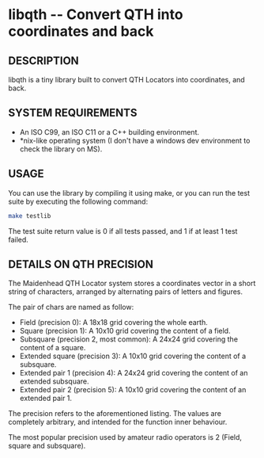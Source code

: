 libqth -- Convert QTH into coordinates and back
===============================================

## DESCRIPTION

libqth is a tiny library built to convert QTH Locators into coordinates, and back.

## SYSTEM REQUIREMENTS

 - An ISO C99, an ISO C11 or a C++ building environment.
 - *nix-like operating system (I don't have a windows dev environment to check the library on MS).

## USAGE

You can use the library by compiling it using make, or you can run the test suite by executing the following command:

```bash
make testlib
```

The test suite return value is 0 if all tests passed, and 1 if at least 1 test failed.

## DETAILS ON QTH PRECISION

The Maidenhead QTH Locator system stores a coordinates vector in a short string of characters, arranged by alternating pairs of letters and figures.

The pair of chars are named as follow:
 * Field (precision 0): A 18x18 grid covering the whole earth. 
 * Square (precision 1): A 10x10 grid covering the content of a field.
 * Subsquare (precision 2, most common): A 24x24 grid covering the content of a square.
 * Extended square (precision 3): A 10x10 grid covering the content of a subsquare.
 * Extended pair 1 (precision 4): A 24x24 grid covering the content of an extended subsquare.
 * Extended pair 2 (precision 5): A 10x10 grid covering the content of an extended pair 1.

The precision refers to the aforementioned listing. The values are completely arbitrary, and intended for the function inner behaviour.

The most popular precision used by amateur radio operators is 2 (Field, square and subsquare).
